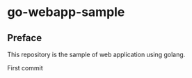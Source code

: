# go-webapp-sample



## Preface
This repository is the sample of web application using golang.

First commit
